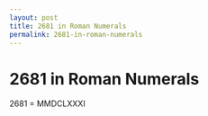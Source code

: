 ```yaml
---
layout: post
title: 2681 in Roman Numerals
permalink: 2681-in-roman-numerals
---
```


# 2681 in Roman Numerals

2681 = MMDCLXXXI
